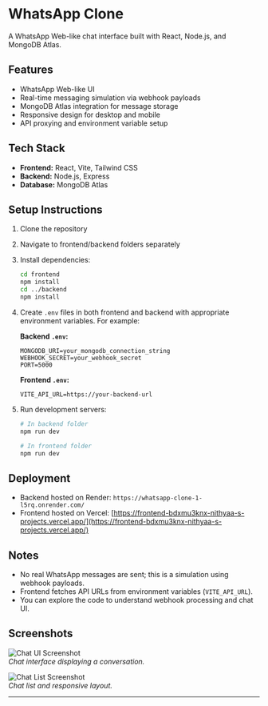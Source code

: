 # WhatsApp Clone

A WhatsApp Web-like chat interface built with React, Node.js, and MongoDB Atlas.

## Features

- WhatsApp Web-like UI  
- Real-time messaging simulation via webhook payloads  
- MongoDB Atlas integration for message storage  
- Responsive design for desktop and mobile  
- API proxying and environment variable setup

## Tech Stack

- **Frontend:** React, Vite, Tailwind CSS  
- **Backend:** Node.js, Express  
- **Database:** MongoDB Atlas

## Setup Instructions

1. Clone the repository  
2. Navigate to frontend/backend folders separately  
3. Install dependencies:

    ```bash
    cd frontend
    npm install
    cd ../backend
    npm install
    ```

4. Create `.env` files in both frontend and backend with appropriate environment variables. For example:

    **Backend `.env`:**

    ```
    MONGODB_URI=your_mongodb_connection_string
    WEBHOOK_SECRET=your_webhook_secret
    PORT=5000
    ```

    **Frontend `.env`:**

    ```
    VITE_API_URL=https://your-backend-url
    ```

5. Run development servers:

    ```bash
    # In backend folder
    npm run dev

    # In frontend folder
    npm run dev
    ```

## Deployment

- Backend hosted on Render: `https://whatsapp-clone-1-l5rq.onrender.com/`  
- Frontend hosted on Vercel: [https://frontend-bdxmu3knx-nithyaa-s-projects.vercel.app/](https://frontend-bdxmu3knx-nithyaa-s-projects.vercel.app/)

## Notes

- No real WhatsApp messages are sent; this is a simulation using webhook payloads.  
- Frontend fetches API URLs from environment variables (`VITE_API_URL`).  
- You can explore the code to understand webhook processing and chat UI.

## Screenshots

![Chat UI Screenshot](assets/screenshot-1.png)  
*Chat interface displaying a conversation.*

![Chat List Screenshot](assets/screenshot-2.png)  
*Chat list and responsive layout.*

---


